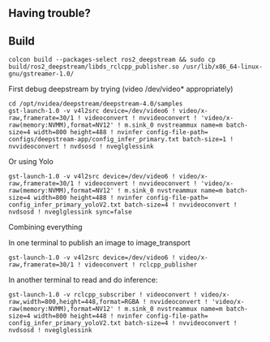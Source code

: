 ## Having trouble?

## Build

```
colcon build --packages-select ros2_deepstream && sudo cp build/ros2_deepstream/libds_rclcpp_publisher.so /usr/lib/x86_64-linux-gnu/gstreamer-1.0/
```
First debug deepstream by trying (video /dev/video* appropriately)
```
cd /opt/nvidea/deepstream/deepstream-4.0/samples
gst-launch-1.0 -v v4l2src device=/dev/video6 ! video/x-raw,framerate=30/1 ! videoconvert ! nvvideoconvert ! 'video/x-raw(memory:NVMM),format=NV12' ! m.sink_0 nvstreammux name=m batch-size=4 width=800 height=488 ! nvinfer config-file-path= configs/deepstream-app/config_infer_primary.txt batch-size=1 ! nvvideoconvert ! nvdsosd ! nveglglessink
```

Or using Yolo
```
gst-launch-1.0 -v v4l2src device=/dev/video6 ! video/x-raw,framerate=30/1 ! videoconvert ! nvvideoconvert ! 'video/x-raw(memory:NVMM),format=NV12' ! m.sink_0 nvstreammux name=m batch-size=4 width=800 height=488 ! nvinfer config-file-path= config_infer_primary_yoloV2.txt batch-size=4 ! nvvideoconvert ! nvdsosd ! nveglglessink sync=false

```



Combining everything

In one terminal to publish an image to image_transport
```
gst-launch-1.0 -v v4l2src device=/dev/video6 ! video/x-raw,framerate=30/1 ! videoconvert ! rclcpp_publisher
```

In another terminal to read and do inference:
```
gst-launch-1.0 -v rclcpp_subscriber ! videoconvert ! video/x-raw,width=800,height=448,format=RGBA ! nvvideoconvert ! 'video/x-raw(memory:NVMM),format=NV12' ! m.sink_0 nvstreammux name=m batch-size=4 width=800 height=448 ! nvinfer config-file-path= config_infer_primary_yoloV2.txt batch-size=4 ! nvvideoconvert ! nvdsosd ! nveglglessink
```
